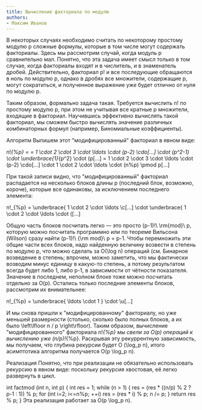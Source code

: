 ```yaml
---
title: Вычисление факториала по модулю
authors:
- Максим Иванов
---
```


В некоторых случаях необходимо считать по некоторому простому модулю p сложные формулы, которые в том числе могут содержать факториалы. Здесь мы рассмотрим случай, когда модуль p сравнительно мал. Понятно, что эта задача имеет смысл только в том случае, когда факториалы входят и в числитель, и в знаменатель дробей. Действительно, факториал p! и все последующие обращаются в ноль по модулю p, однако в дробях все множители, содержащие p, могут сократиться, и полученное выражение уже будет отлично от нуля по модулю p.

Таким образом, формально задача такая. Требуется вычислить n! по простому модулю p, при этом не учитывая все кратные p множители, входящие в факториал. Научившись эффективно вычислять такой факториал, мы сможем быстро вычислять значение различных комбинаторных формул (например, Биномиальные коэффициенты).

Алгоритм
Выпишем этот "модифицированный" факториал в явном виде:

 n!_{\%p} = 
 = 1 \cdot 2 \cdot 3 \cdot \ldots \cdot (p-2) \cdo[...]
 \cdot (p^2-1) \cdot \underbrace{1}_{p^2} \cdot (p[...]
 = 1 \cdot 2 \cdot 3 \cdot \ldots \cdot (p-2) \cdo[...]
 \cdot 1 \cdot 2 \cdot \ldots \cdot (n\%p) \pmod p[...]

При такой записи видно, что "модифицированный" факториал распадается на несколько блоков длины p (последний блок, возможно, короче), которые все одинаковы, за исключением последнего элемента:

 n!_{\%p} = \underbrace{ 1 \cdot 2 \cdot \ldots \c[...]
 \cdot \underbrace{ 1 \cdot 2 \cdot \ldots \cdot ([...]

Общую часть блоков посчитать легко — это просто (p-1)!\ \rm{mod}\ p, которую можно посчитать программно или по теореме Вильсона (Wilson) сразу найти (p-1)!\ {\rm mod}\ p = p-1. Чтобы перемножить эти общие части всех блоков, надо найденную величину возвести в степень по модулю p, что можно сделать за O(\log n) операций (см. Бинарное возведение в степень; впрочем, можно заметить, что мы фактически возводим минус единицу в какую-то степень, а потому результатом всегда будет либо 1, либо p-1, в зависимости от чётности показателя. Значение в последнем, неполном блоке тоже можно посчитать отдельно за O(p). Остались только последние элементы блоков, рассмотрим их внимательнее:

 n!_{\%p} = \underbrace{ \ldots \cdot 1 } \cdot \u[...]

И мы снова пришли к "модифицированному" факториалу, но уже меньшей размерности (столько, сколько было полных блоков, а их было \left\lfloor n / p \right\rfloor). Таким образом, вычисление "модифицированного" факториала n!_{\%p} мы свели за O(p) операций к вычислению уже (n/p)!_{\%p}. Раскрывая эту рекуррентную зависимость, мы получаем, что глубина рекурсии будет O (\log_p n), итого асимптотика алгоритма получается O(p \log_p n).

Реализация
Понятно, что при реализации не обязательно использовать рекурсию в явном виде: поскольку рекурсия хвостовая, её легко развернуть в цикл.

int factmod (int n, int p) {
	int res = 1;
	while (n > 1) {
		res = (res * ((n/p) % 2 ? p-1 : 1)) % p;
		for (int i=2; i<=n%p; ++i)
			res = (res * i) % p;
		n /= p;
	}
	return res % p;
}
Эта реализация работает за O(p \log_p n).